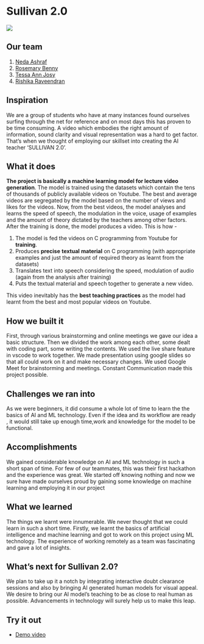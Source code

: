 # Sullivan 2.0

![](https://drive.google.com/uc?export=view&id=18Kx6mRgAL4L9CgqJfHAqoWDA78Vic3Xy)

## Our team

 1. [Neda Ashraf](https://github.com/neda21)
 2. [Rosemary Benny](https://github.com/Rosemary-benny)
 3. [Tessa Ann Josy](https://github.com/Tessa-me)
 4. [Rishika Raveendran](https://github.com/Rishika-Raveendran)

## Inspiration

We are a group of students who have at many instances found ourselves surfing through the net for reference and on most days this has proven to be time consuming. A video which embodies the right amount of information, sound clarity and visual representation was a hard to get factor. That’s when we thought of employing our skillset into  creating the AI teacher ‘SULLIVAN 2.0’. 

## What it does

**The project is basically a machine learning model for lecture video generation**. The model is trained using the datasets which contain the tens of thousands of publicly available videos on Youtube. The best and average videos are segregated by the model based on the number of views and likes for the videos. Now, from the best videos, the model analyses and learns the speed of speech, the modulation in the voice, usage of examples and the amount of theory dictated by the teachers among other factors. After the training is done, the model produces a video. 
This is how - 
 1. The model is  fed the videos on C programming from Youtube for **training**.
 2. Produces **precise**  **textual** **material** on C programming (with appropriate examples and just the amount of required theory as learnt from the datasets)
 3. Translates text into speech considering the speed, modulation of audio (again from the analysis after training)
 4. Puts the textual material and speech together to generate a new video.

 This video inevitably has the **best teaching practices** as the model had learnt from the best and most popular videos on Youtube.

## How we built it

First, through various brainstorming and online meetings we gave our idea a basic structure. Then we divided the work among each other, some dealt with coding part, some writing the contents. We used the live share feature in vscode to work together. We made presentation using google slides so that all could work on it and make necessary changes. We used Google Meet for brainstorming and meetings. Constant Communication made this project possible.

## Challenges we ran into

As we were beginners, it did consume a whole lot of  time to learn the the basics of AI and ML technology. Even if the idea and its workflow are ready , it would still  take up enough time,work and knowledge for the model to be functional. 

## Accomplishments

We gained considerable knowledge on AI and ML technology in such a short span of time. For few of our teammates, this was their first hackathon and the experience was great. We started off knowing nothing and now we sure have made ourselves proud by gaining some knowledge on machine learning and employing it in our project 

## What we learned

The things we learnt were innumerable. We never thought that we could learn in such a short time. Firstly, we learnt the basics of artificial intelligence and machine learning and got to work on this project using ML technology. The experience of working remotely as a team was fascinating  and gave a lot of insights.


## What’s next for Sullivan 2.0?

We plan to take up it a notch by integrating interactive doubt clearance sessions and also by bringing AI generated human models for visual appeal. We desire to bring our AI model’s teaching to be as close to real human as possible. Advancements in technology will surely help us to make this leap.

## Try it out

  - [Demo video](https://youtu.be/jiWF1ECW3KM)



